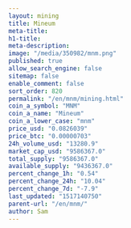 ```yaml
---
layout: mining
title: Mineum
meta-title: 
h1-title: 
meta-description: 
image: "/media/350982/mnm.png"
published: true
allow_search_engine: false
sitemap: false
enable_comment: false
sort_order: 820
permalink: "/en/mnm/mining.html"
coin_a_symbol: "MNM"
coin_a_name: "Mineum"
coin_a_lower_case: "mnm"
price_usd: "0.0826039"
price_btc: "0.00000703"
24h_volume_usd: "13280.9"
market_cap_usd: "9586367.0"
total_supply: "9586367.0"
available_supply: "9436367.0"
percent_change_1h: "0.54"
percent_change_24h: "10.04"
percent_change_7d: "-7.9"
last_updated: "1517140750"
parent-url: "/en/mnm/"
author: Sam
---
```


